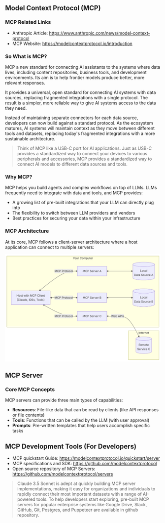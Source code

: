 ## Model Context Protocol (MCP)

### MCP Related Links
- Anthropic Article: https://www.anthropic.com/news/model-context-protocol
- MCP Website: https://modelcontextprotocol.io/introduction

### So What is MCP?
MCP a new standard for connecting AI assistants to the systems where data lives, including content repositories, business tools, and development environments. Its aim is to help frontier models produce better, more relevant responses.

It provides a universal, open standard for connecting AI systems with data sources, replacing fragmented integrations with a single protocol. The result is a simpler, more reliable way to give AI systems access to the data they need.

Instead of maintaining separate connectors for each data source, developers can now build against a standard protocol. As the ecosystem matures, AI systems will maintain context as they move between different tools and datasets, replacing today's fragmented integrations with a more sustainable architecture.

>Think of MCP like a USB-C port for AI applications. Just as USB-C provides a standardized way to connect your devices to various peripherals and accessories, MCP provides a standardized way to connect AI models to different data sources and tools.

### Why MCP?
MCP helps you build agents and complex workflows on top of LLMs. LLMs frequently need to integrate with data and tools, and MCP provides:

- A growing list of pre-built integrations that your LLM can directly plug into
- The flexibility to switch between LLM providers and vendors
- Best practices for securing your data within your infrastructure

### MCP Architecture
At its core, MCP follows a client-server architecture where a host application can connect to multiple servers:

![mcp architecture](static/mcp-architecture.png)


## MCP Server

### Core MCP Concepts
MCP servers can provide three main types of capabilities:

- **Resources**: File-like data that can be read by clients (like API responses or file contents)
- **Tools**: Functions that can be called by the LLM (with user approval)
- **Prompts**: Pre-written templates that help users accomplish specific tasks

## MCP Development Tools (For Developers)
- MCP quickstart Guide: https://modelcontextprotocol.io/quickstart/server
- MCP specifications and SDK: https://github.com/modelcontextprotocol
- Open source repository of MCP Servers: https://github.com/modelcontextprotocol/servers

> Claude 3.5 Sonnet is adept at quickly building MCP server implementations, making it easy for organizations and individuals to rapidly connect their most important datasets with a range of AI-powered tools. To help developers start exploring, pre-built MCP servers for popular enterprise systems like Google Drive, Slack, GitHub, Git, Postgres, and Puppeteer are available in github repository.

